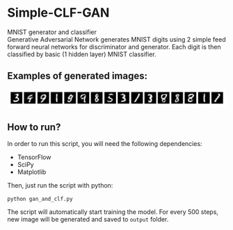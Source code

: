 # Simple-CLF-GAN
MNIST generator and classifier</br>
Generative Adversarial Network generates MNIST digits using 2 simple feed forward neural networks for discriminator and generator. Each digit is then classified by basic (1 hidden layer) MNIST classifier.

## Examples of generated images:
![alt text](https://raw.githubusercontent.com/gstark0/Simple-CLF-GAN/master/examples/examples.png)

## How to run?
In order to run this script, you will need the following dependencies:

- TensorFlow
- SciPy
- Matplotlib

Then, just run the script with python:

    python gan_and_clf.py

The script will automatically start training the model. For every 500 steps, new image will be generated and saved to `output` folder.
